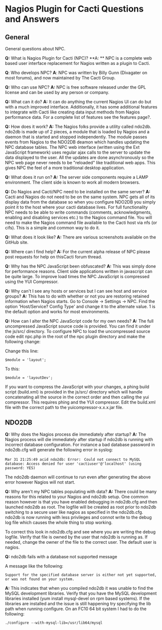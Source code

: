 # Nagios Plugin for Cacti Questions and Answers

## General

General questions about NPC.

**Q:** What is Nagios Plugin for Cacti (NPC)?
**A: ** NPC is a complete web based user interface replacement for ​Nagios written as a plugin to ​Cacti.

**Q**: Who develops NPC?
**A**: NPC was written by Billy Gunn (Divagater on most forums), and now maintained by The Cacti Group.

**Q:** Who can use NPC?
**A:** NPC is free software released under the GPL license and can be used by any person or company.

**Q:** What can it do?
**A:** It can do anything the current Nagios UI can do but with a much improved interface. Additionally, it has some additional features to integrate with Cacti like creating data input methods from Nagios performance data. For a complete list of features see the features page?.

**Q:** How does it work?
**A:** The Nagios folks provide a utility called ndo2db. ndo2db is made up of 2 pieces, a module that is loaded by Nagios and a daemon that is started and stopped independently. The module passes events from Nagios to the NDO2DB deamon which handles updating the NPC database tables. The NPC web interface (written using the ​Ext JavaScript framework) uses regular ajax calls to the server to update the data displayed to the user. All the updates are done asynchronously so the NPC web page never needs to be "reloaded" like traditional web apps. This gives NPC the feel of a more traditional desktop application.

**Q:** What does it run on?
**A:** The server side components require a ​LAMP environment.  The client side is known to work all modern browsers.

**Q:** Do Nagios and Cacti/NPC need to be installed on the same server?
**A:** Cacti and Nagios do not need to be on the same system. NPC gets all of its display data from the database so when you configure NDO2DB you simply point it to the host where your cacti database lives. For full functionality NPC needs to be able to write commands (comments, acknowledgments, enabling and disabling services etc.) to the Nagios command file. You will need to make the Nagios command file available to the Cacti host via nfs (or cifs). This is a simple and common way to do it.

**Q:** What does it look like?
**A:** There are various screenshots available on the GitHub site.

**Q:** Where can I find help?
**A:** For the current alpha release of NPC please post requests for help on this ​Cacti forum thread.

**Q:** Why has the NPC JavaScript been obfuscated?
**A:** This was simply done for performance reasons. Client side applications written in javascript can be quite large. To improve load times the NPC JavaScript is compressed using the ​YUI Compressor.

**Q:** Why can't I see any hosts or services but I can see host and service groups?
**A:** This has to do with whether or not you are restoring retained information when Nagios starts. Go to Console -> Settings -> NPC. Find the option 'Host/Service? Config Type' and change it to the alternate value. 1 is the default option and works for most environments.

**Q:** How can I alter the NPC JavaScript code for my own needs?
**A:** The full uncompressed JavaScript source code is provided. You can find it under the js/src/ directory. To configure NPC to load the uncompressed source code edit npc.php in the root of the npc plugin directory and make the following change:

Change this line:

`$module = 'layout';`

To this:

`$module = 'layoutDev';`

If you want to compress the JavaScript with your changes, a phing build script (build.xml) is provided in the js/src/ directory which will handle concatenating all the source in the correct order and then calling the yui compressor. This requires ​phing and the ​YUI compressor. Edit the build.xml file with the correct path to the yuicompressor-x.x.x.jar file.

## NDO2DB

**Q:** Why does the Nagios process die immediately after startup?
**A:** The Nagios process will die immediately after startup if ndo2db is running with incorrect database configuration. For instance a bad database password in ndo2db.cfg will generate the following error in syslog:

`Mar 31 21:25:49 acid ndo2db: Error: `
`Could not connect to MySQL database: Access denied for user 'cactiuser'@'localhost' (using password: YES)`

The ndo2db daemon will continue to run even after generating the above error however Nagios will not start.

**Q:** Why aren't my NPC tables populating with data?
**A:** There could be many reasons for this related to your Nagios and ndo2db setup. One common reason however is that you have enabled debugging in ndo2db.cfg and then launched ndo2db as root. The logfile will be created as root prior to ndo2db switching to a secure user like nagios as specified in the ndo2db.cfg. ndo2db is now running with less privileges and connot write to the debug log file which causes the whole thing to stop working.

To correct this look in ndo2db.cfg and see where you are writing the debug logfile. Verify that file is owned by the user that ndo2db is running as. If needed, change the owner of the file to the correct user. The default user is nagios.

**Q:** ndo2db fails with a database not supported message

A message like the following:

`Support for the specified database server is either not yet supported, or was not found on your system.`

**A:** This indicates that when you compiled ndo2db it was unable to find the MySQL development libraries. Verify that you have the MySQL development libraries installed (yum install mysql-devel on rpm based systems). If the libraries are installed and the issue is still happening try specifying the lib path when running configure. On an FC10 64 bit system I had to do the following:

`./configure --with-mysql-lib=/usr/lib64/mysql`
